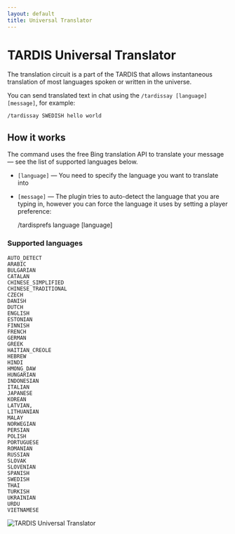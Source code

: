 ```yaml
---
layout: default
title: Universal Translator
---
```


# TARDIS Universal Translator

The translation circuit is a part of the TARDIS that allows instantaneous translation of most languages spoken or
written in the universe.

You can send translated text in chat using the `/tardissay [language] [message]`, for example:

    /tardissay SWEDISH hello world

## How it works

The command uses the free Bing translation API to translate your message — see the list of supported languages below.

- `[language]` — You need to specify the language you want to translate into
- `[message]` — The plugin tries to auto-detect the language that you are typing in, however you can force the language
  it uses by setting a player preference:

  /tardisprefs language [language]

### Supported languages

    AUTO_DETECT
    ARABIC
    BULGARIAN
    CATALAN
    CHINESE_SIMPLIFIED
    CHINESE_TRADITIONAL
    CZECH
    DANISH
    DUTCH
    ENGLISH
    ESTONIAN
    FINNISH
    FRENCH
    GERMAN
    GREEK
    HAITIAN_CREOLE
    HEBREW
    HINDI
    HMONG_DAW
    HUNGARIAN
    INDONESIAN
    ITALIAN
    JAPANESE
    KOREAN
    LATVIAN,
    LITHUANIAN
    MALAY
    NORWEGIAN
    PERSIAN
    POLISH
    PORTUGUESE
    ROMANIAN
    RUSSIAN
    SLOVAK
    SLOVENIAN
    SPANISH
    SWEDISH
    THAI
    TURKISH
    UKRAINIAN
    URDU
    VIETNAMESE

![TARDIS Universal Translator](images/docs/universaltranslator.jpg)


